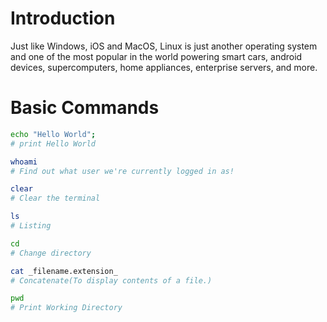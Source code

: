 # Introduction
Just like Windows, iOS and MacOS, Linux is just another operating system and one of the most popular in the world powering smart cars, android devices, supercomputers, home appliances, enterprise servers, and more.

# Basic Commands
``` bash
echo "Hello World";
# print Hello World

whoami
# Find out what user we're currently logged in as!

clear
# Clear the terminal

ls
# Listing

cd
# Change directory

cat _filename.extension_
# Concatenate(To display contents of a file.)

pwd
# Print Working Directory
```